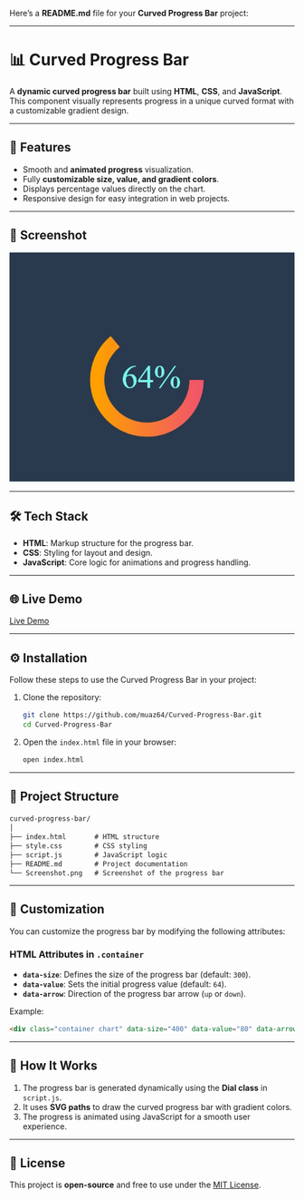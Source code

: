 Here’s a **README.md** file for your **Curved Progress Bar** project:

---

# 📊 Curved Progress Bar  

A **dynamic curved progress bar** built using **HTML**, **CSS**, and **JavaScript**. This component visually represents progress in a unique curved format with a customizable gradient design.

---

## 🚀 Features  

- Smooth and **animated progress** visualization.  
- Fully **customizable size, value, and gradient colors**.  
- Displays percentage values directly on the chart.  
- Responsive design for easy integration in web projects.

---

## 📸 Screenshot  

![Curved Progress Bar](./Screenshot_1-1-2025_191140_127.0.0.1.jpeg)  

---

## 🛠️ Tech Stack  

- **HTML**: Markup structure for the progress bar.  
- **CSS**: Styling for layout and design.  
- **JavaScript**: Core logic for animations and progress handling.  

---

## 🌐 Live Demo  

[Live Demo](https://github.com/muaz64/Curved-Progress-Bar.git)  

---

## ⚙️ Installation  

Follow these steps to use the Curved Progress Bar in your project:  

1. Clone the repository:  
   ```bash
   git clone https://github.com/muaz64/Curved-Progress-Bar.git
   cd Curved-Progress-Bar
   ```  

2. Open the `index.html` file in your browser:  
   ```bash
   open index.html
   ```  

---

## 🧩 Project Structure  

```plaintext
curved-progress-bar/
│
├── index.html       # HTML structure  
├── style.css        # CSS styling  
├── script.js        # JavaScript logic  
├── README.md        # Project documentation  
└── Screenshot.png   # Screenshot of the progress bar  
```

---

## 🎨 Customization  

You can customize the progress bar by modifying the following attributes:  

### HTML Attributes in `.container`  
- **`data-size`**: Defines the size of the progress bar (default: `300`).  
- **`data-value`**: Sets the initial progress value (default: `64`).  
- **`data-arrow`**: Direction of the progress bar arrow (`up` or `down`).  

Example:  
```html
<div class="container chart" data-size="400" data-value="80" data-arrow="up"></div>
```

---

## 🧘 How It Works  

1. The progress bar is generated dynamically using the **Dial class** in `script.js`.  
2. It uses **SVG paths** to draw the curved progress bar with gradient colors.  
3. The progress is animated using JavaScript for a smooth user experience.

---
 

## 📝 License  

This project is **open-source** and free to use under the [MIT License](LICENSE).  

